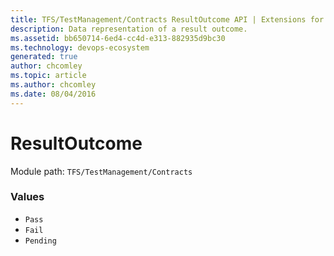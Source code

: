 ```yaml
---
title: TFS/TestManagement/Contracts ResultOutcome API | Extensions for Azure DevOps Services
description: Data representation of a result outcome.
ms.assetid: bb650714-6ed4-cc4d-e313-882935d9bc30
ms.technology: devops-ecosystem
generated: true
author: chcomley
ms.topic: article
ms.author: chcomley
ms.date: 08/04/2016
---
```


# ResultOutcome

Module path: `TFS/TestManagement/Contracts`

### Values

* `Pass`
* `Fail`
* `Pending`
